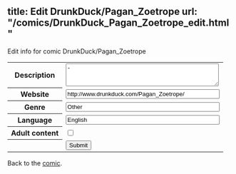 title: Edit DrunkDuck/Pagan_Zoetrope
url: "/comics/DrunkDuck_Pagan_Zoetrope_edit.html"
---
Edit info for comic DrunkDuck/Pagan_Zoetrope

<form name="comic" action="http://gaepostmail.appspot.com/comic/" method="post">
<table class="comicinfo">
<tr>
<th>Description</th><td><textarea name="description" cols="40" rows="3">-</textarea></td>
</tr>
<tr>
<th>Website</th><td><input type="text" name="url" value="http://www.drunkduck.com/Pagan_Zoetrope/" size="40"/></td>
</tr>
<tr>
<th>Genre</th><td><input type="text" name="genre" value="Other" size="40"/></td>
</tr>
<tr>
<th>Language</th><td><input type="text" name="language" value="English" size="40"/></td>
</tr>
<tr>
<th>Adult content</th><td><input type="checkbox" name="adult" value="adult" /></td>
</tr>
<tr>
<th></th><td>
<input type="hidden" name="comic" value="DrunkDuck_Pagan_Zoetrope" />
<input type="submit" name="submit" value="Submit" />
</td>
</tr>
</table>
</form>

Back to the [comic](DrunkDuck_Pagan_Zoetrope.html).

